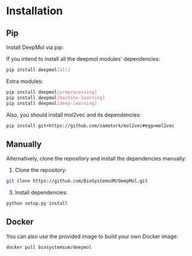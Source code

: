 # Installation

## Pip

Install DeepMol via pip:

If you intend to install all the deepmol modules' dependencies:

```bash
pip install deepmol[all]
```

Extra modules:

```bash
pip install deepmol[preprocessing]
pip install deepmol[machine-learning]
pip install deepmol[deep-learning]
```

Also, you should install mol2vec and its dependencies:

```bash
pip install git+https://github.com/samoturk/mol2vec#egg=mol2vec
```

## Manually

Alternatively, clone the repository and install the dependencies manually:

1. Clone the repository:
```bash
git clone https://github.com/BioSystemsUM/DeepMol.git
```

3. Install dependencies:
```bash
python setup.py install
```

## Docker

You can also use the provided image to build your own Docker image:

```bash
docker pull biosystemsum/deepmol
```
